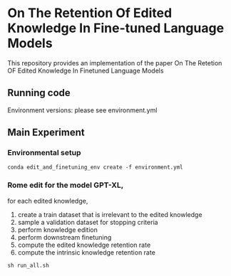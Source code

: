 # On The Retention Of Edited Knowledge In Fine-tuned Language Models
This repository provides an implementation of the paper On The Retetion OF Edited Knowledge In Finetuned Language Models

## Running code
Environment versions: please see environment.yml

## Main Experiment

### Environmental setup
```
conda edit_and_finetuning_env create -f environment.yml
```
### Rome edit for the model GPT-XL, 
for each edited knowledge, 
1. create a train dataset that is irrelevant to the edited knowledge
2.  sample a validation dataset for stopping criteria
3. perform knowledge edition
4. perform downstream finetuning
5. compute the edited knowledge retention rate
6. compute the intrinsic knowledge retention rate

```
sh run_all.sh
```

